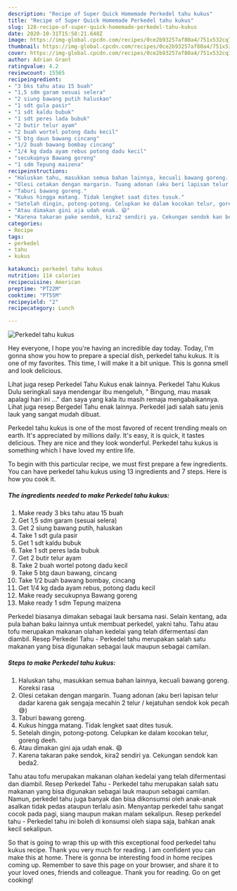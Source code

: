 ```yaml
---
description: "Recipe of Super Quick Homemade Perkedel tahu kukus"
title: "Recipe of Super Quick Homemade Perkedel tahu kukus"
slug: 128-recipe-of-super-quick-homemade-perkedel-tahu-kukus
date: 2020-10-31T15:58:21.648Z
image: https://img-global.cpcdn.com/recipes/0ce2b93257af80a4/751x532cq70/perkedel-tahu-kukus-foto-resep-utama.jpg
thumbnail: https://img-global.cpcdn.com/recipes/0ce2b93257af80a4/751x532cq70/perkedel-tahu-kukus-foto-resep-utama.jpg
cover: https://img-global.cpcdn.com/recipes/0ce2b93257af80a4/751x532cq70/perkedel-tahu-kukus-foto-resep-utama.jpg
author: Adrian Grant
ratingvalue: 4.2
reviewcount: 15565
recipeingredient:
- "3 bks tahu atau 15 buah"
- "1,5 sdm garam sesuai selera"
- "2 siung bawang putih haluskan"
- "1 sdt gula pasir"
- "1 sdt kaldu bubuk"
- "1 sdt peres lada bubuk"
- "2 butir telur ayam"
- "2 buah wortel potong dadu kecil"
- "5 btg daun bawang cincang"
- "1/2 buah bawang bombay cincang"
- "1/4 kg dada ayam rebus potong dadu kecil"
- "secukupnya Bawang goreng"
- "1 sdm Tepung maizena"
recipeinstructions:
- "Haluskan tahu, masukkan semua bahan lainnya, kecuali bawang goreng. Koreksi rasa"
- "Olesi cetakan dengan margarin. Tuang adonan (aku beri lapisan telur dadar karena gak sengaja mecahin 2 telur / kejatuhan sendok kok pecah 😅)"
- "Taburi bawang goreng."
- "Kukus hingga matang. Tidak lengket saat dites tusuk."
- "Setelah dingin, potong-potong. Celupkan ke dalam kocokan telur, goreng deeh."
- "Atau dimakan gini aja udah enak. 😄"
- "Karena takaran pake sendok, kira2 sendiri ya. Cekungan sendok kan beda2."
categories:
- Recipe
tags:
- perkedel
- tahu
- kukus

katakunci: perkedel tahu kukus 
nutrition: 114 calories
recipecuisine: American
preptime: "PT22M"
cooktime: "PT55M"
recipeyield: "2"
recipecategory: Lunch

---
```



![Perkedel tahu kukus](https://img-global.cpcdn.com/recipes/0ce2b93257af80a4/751x532cq70/perkedel-tahu-kukus-foto-resep-utama.jpg)

Hey everyone, I hope you're having an incredible day today. Today, I'm gonna show you how to prepare a special dish, perkedel tahu kukus. It is one of my favorites. This time, I will make it a bit unique. This is gonna smell and look delicious.

Lihat juga resep Perkedel Tahu Kukus enak lainnya. Perkedel Tahu Kukus Dulu seringkali saya mendengar ibu mengeluh, &#34; Bingung, mau masak apalagi hari ini …&#34; dan saya yang kala itu masih remaja mengabaikannya. Lihat juga resep Bergedel Tahu enak lainnya. Perkedel jadi salah satu jenis lauk yang sangat mudah dibuat.

Perkedel tahu kukus is one of the most favored of recent trending meals on earth. It's appreciated by millions daily. It's easy, it is quick, it tastes delicious. They are nice and they look wonderful. Perkedel tahu kukus is something which I have loved my entire life.


To begin with this particular recipe, we must first prepare a few ingredients. You can have perkedel tahu kukus using 13 ingredients and 7 steps. Here is how you cook it.

<!--inarticleads1-->

##### The ingredients needed to make Perkedel tahu kukus:

1. Make ready 3 bks tahu atau 15 buah
1. Get 1,5 sdm garam (sesuai selera)
1. Get 2 siung bawang putih, haluskan
1. Take 1 sdt gula pasir
1. Get 1 sdt kaldu bubuk
1. Take 1 sdt peres lada bubuk
1. Get 2 butir telur ayam
1. Take 2 buah wortel potong dadu kecil
1. Take 5 btg daun bawang, cincang
1. Take 1/2 buah bawang bombay, cincang
1. Get 1/4 kg dada ayam rebus, potong dadu kecil
1. Make ready secukupnya Bawang goreng
1. Make ready 1 sdm Tepung maizena


Perkedel biasanya dimakan sebagai lauk bersama nasi. Selain kentang, ada pula bahan baku lainnya untuk membuat perkedel, yakni tahu. Tahu atau tofu merupakan makanan olahan kedelai yang telah difermentasi dan diambil. Resep Perkedel Tahu - Perkedel tahu merupakan salah satu makanan yang bisa digunakan sebagai lauk maupun sebagai camilan. 

<!--inarticleads2-->

##### Steps to make Perkedel tahu kukus:

1. Haluskan tahu, masukkan semua bahan lainnya, kecuali bawang goreng. Koreksi rasa
1. Olesi cetakan dengan margarin. Tuang adonan (aku beri lapisan telur dadar karena gak sengaja mecahin 2 telur / kejatuhan sendok kok pecah 😅)
1. Taburi bawang goreng.
1. Kukus hingga matang. Tidak lengket saat dites tusuk.
1. Setelah dingin, potong-potong. Celupkan ke dalam kocokan telur, goreng deeh.
1. Atau dimakan gini aja udah enak. 😄
1. Karena takaran pake sendok, kira2 sendiri ya. Cekungan sendok kan beda2.


Tahu atau tofu merupakan makanan olahan kedelai yang telah difermentasi dan diambil. Resep Perkedel Tahu - Perkedel tahu merupakan salah satu makanan yang bisa digunakan sebagai lauk maupun sebagai camilan. Namun, perkedel tahu juga banyak dan bisa dikonsumsi oleh anak-anak asalkan tidak pedas ataupun terlalu asin. Menyantap perkedel tahu sangat cocok pada pagi, siang maupun makan malam sekalipun. Resep perkedel tahu - Perkedel tahu ini boleh di konsumsi oleh siapa saja, bahkan anak kecil sekalipun. 

So that is going to wrap this up with this exceptional food perkedel tahu kukus recipe. Thank you very much for reading. I am confident you can make this at home. There is gonna be interesting food in home recipes coming up. Remember to save this page on your browser, and share it to your loved ones, friends and colleague. Thank you for reading. Go on get cooking!
